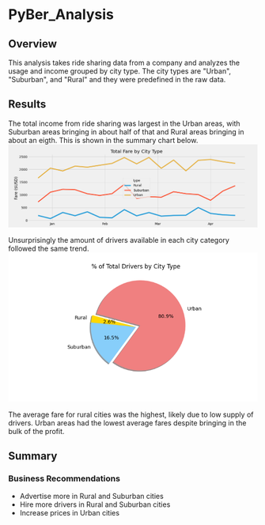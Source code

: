 # PyBer_Analysis
## Overview
This analysis takes ride sharing data from a company and analyzes the usage and income grouped by city type. The city types are "Urban", "Suburban", and "Rural" and they were predefined in the raw data. 

## Results
The total income from ride sharing was largest in the Urban areas, with Suburban areas bringing in about half of that and Rural areas bringing in about an eigth. This is shown in the summary chart below.
![Fare Summary](analysis/PyBer_fare_summary.png)

Unsurprisingly the amount of drivers available in each city category followed the same trend.
![Drivers by City Type](analysis/fig7.png)

The average fare for rural cities was the highest, likely due to low supply of drivers. Urban areas had the lowest average fares despite bringing in the bulk of the profit.


## Summary
### Business Recommendations
- Advertise more in Rural and Suburban cities
- Hire more drivers in Rural and Suburban cities
- Increase prices in Urban cities
